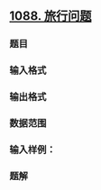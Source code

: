 ## [1088. 旅行问题](https://www.acwing.com/problem/content/1090/)

### 题目

### 输入格式

### 输出格式

### 数据范围

### 输入样例：



### 题解

